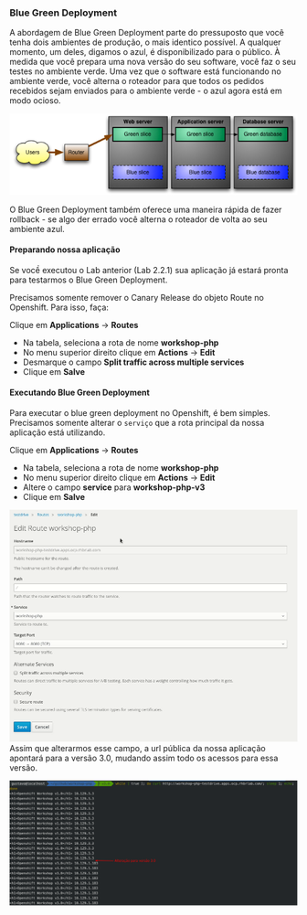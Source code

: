 ### Blue Green Deployment

A abordagem de Blue Green Deployment parte do pressuposto que você tenha dois ambientes de produção, o mais identico  possível. A qualquer momento, um deles, digamos o azul, é disponibilizado para o público. À medida que você prepara uma nova versão do seu software, você faz o seu testes no ambiente verde. Uma vez que o software está funcionando no ambiente verde, você alterna o roteador para que todos os pedidos recebidos sejam enviados para o ambiente verde - o azul agora está em modo ocioso.

![](/assets/blue-green.png)

O Blue Green Deployment também oferece uma maneira rápida de fazer rollback - se algo der errado você alterna o roteador de volta ao seu ambiente azul.

#### Preparando nossa aplicação

Se vocề executou o Lab anterior \(Lab 2.2.1\) sua aplicação já estará pronta para testarmos o Blue Green Deployment.

Precisamos somente remover o Canary Release do objeto Route no Openshift. Para isso, faça:

Clique em **Applications** -&gt; **Routes**

* Na tabela, seleciona a rota de nome **workshop-php**
* No menu superior direito clique em **Actions** -&gt; **Edit**
* Desmarque o campo **Split traffic across multiple services**
* Clique em **Salve**

#### Executando Blue Green Deployment

Para executar o blue green deployment no Openshift, é bem simples. Precisamos somente alterar o `serviço` que a rota principal da nossa aplicação está utilizando.

Clique em **Applications** -&gt; **Routes**

* Na tabela, seleciona a rota de nome **workshop-php**
* No menu superior direito clique em **Actions** -&gt; **Edit**
* Altere o campo **service** para **workshop-php-v3**
* Clique em **Salve**

![](/assets/change-svc.gif)Assim que alterarmos esse campo, a url pública da nossa aplicação apontará para a versão 3.0, mudando assim todo os acessos para essa versão.

![](/assets/Selection_056.png)

